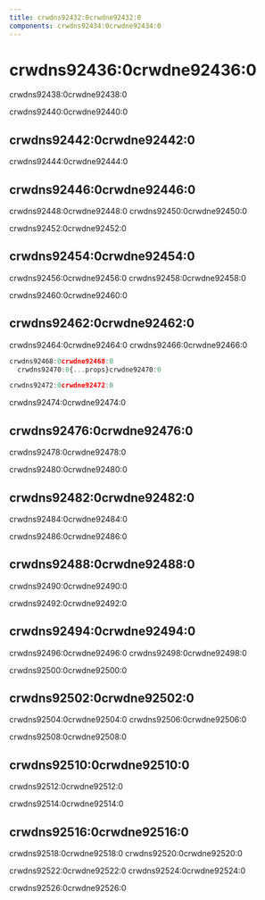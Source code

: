```yaml
---
title: crwdns92432:0crwdne92432:0
components: crwdns92434:0crwdne92434:0
---
```


# crwdns92436:0crwdne92436:0

<p class="description">crwdns92438:0crwdne92438:0</p>

crwdns92440:0crwdne92440:0

## crwdns92442:0crwdne92442:0

crwdns92444:0crwdne92444:0

## crwdns92446:0crwdne92446:0

crwdns92448:0crwdne92448:0 crwdns92450:0crwdne92450:0

crwdns92452:0crwdne92452:0

## crwdns92454:0crwdne92454:0

crwdns92456:0crwdne92456:0 crwdns92458:0crwdne92458:0

crwdns92460:0crwdne92460:0

## crwdns92462:0crwdne92462:0

crwdns92464:0crwdne92464:0 crwdns92466:0crwdne92466:0

```jsx
crwdns92468:0crwdne92468:0
  crwdns92470:0{...props}crwdne92470:0

crwdns92472:0crwdne92472:0
```

crwdns92474:0crwdne92474:0

## crwdns92476:0crwdne92476:0

crwdns92478:0crwdne92478:0

crwdns92480:0crwdne92480:0

## crwdns92482:0crwdne92482:0

crwdns92484:0crwdne92484:0

crwdns92486:0crwdne92486:0

## crwdns92488:0crwdne92488:0

crwdns92490:0crwdne92490:0

crwdns92492:0crwdne92492:0

## crwdns92494:0crwdne92494:0

crwdns92496:0crwdne92496:0 crwdns92498:0crwdne92498:0

crwdns92500:0crwdne92500:0

## crwdns92502:0crwdne92502:0

crwdns92504:0crwdne92504:0 crwdns92506:0crwdne92506:0

crwdns92508:0crwdne92508:0

## crwdns92510:0crwdne92510:0

crwdns92512:0crwdne92512:0

crwdns92514:0crwdne92514:0

## crwdns92516:0crwdne92516:0

crwdns92518:0crwdne92518:0 crwdns92520:0crwdne92520:0

crwdns92522:0crwdne92522:0 crwdns92524:0crwdne92524:0

crwdns92526:0crwdne92526:0